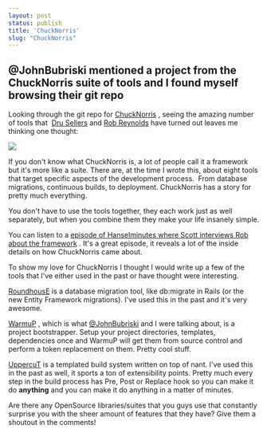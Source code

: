 ```yaml
---
layout: post
status: publish
title: 'ChuckNorris'
slug: "ChuckNorris"
---
```


## @JohnBubriski mentioned a project from the ChuckNorris suite of tools and I found myself browsing their git repo


Looking through the git repo for&nbsp;[ChuckNorris][1] , seeing the amazing number of tools that&nbsp;&nbsp;[Dru Sellers][2]  and [Rob Reynolds][3]  have turned out leaves me thinking one thought:


![][4] 


If you don't know what ChuckNorris is, a lot of people call it a framework but it's more like a suite. There are, at the time I wrote this, about eight tools that target specific aspects of the development process. &nbsp;From database migrations, continuous builds, to deployment. ChuckNorris has a story for pretty much everything.


You don't have to use the tools together, they each work just as well separately, but when you combine them they make your life insanely simple.


You can listen to a [episode of Hanselminutes where Scott interviews Rob about the framework][5] . It&#39;s a great episode, it reveals a lot of the inside details on how ChuckNorris came about.


To show my love for ChuckNorris I thought I would write up a few of the tools that I've either used in the past or have thought were interesting.


[RoundhousE][6]  is a database migration tool, like db:migrate in Rails (or the new Entity Framework migrations). I&#39;ve used this in the past and it&#39;s very awesome.


[WarmuP][7] , which is what [@JohnBubriski][8]  and I were talking about, is a project bootstrapper. Setup your project directories, templates, dependencies once and WarmuP will get them from source control and perform a token replacement on them. Pretty cool stuff.


[UppercuT][9]  is a templated build system written on top of nant. I&#39;ve used this in the past as well, it sports a ton of extensibility points. Pretty much every step in the build process has Pre, Post or Replace hook so you can make it do&nbsp;**anything** and you can make it do anything in a matter of minutes.


Are there any OpenSource libraries/suites that you guys use that constantly surprise you with the sheer amount of features that they have? Give them a shoutout in the comments!


  [1]: https://github.com/chucknorris
  [2]: https://github.com/drusellers
  [3]: https://github.com/ferventcoder
  [4]: http://dl.dropbox.com/u/6291954/bluesbrothers.jpg
  [5]: http://castroller.com/Podcasts/Hanselminutes/2712218
  [6]: https://github.com/chucknorris/roundhouse
  [7]: https://github.com/chucknorris/warmup
  [8]: http://www.johnnycode.com/blog/
  [9]: https://github.com/chucknorris/uppercut
